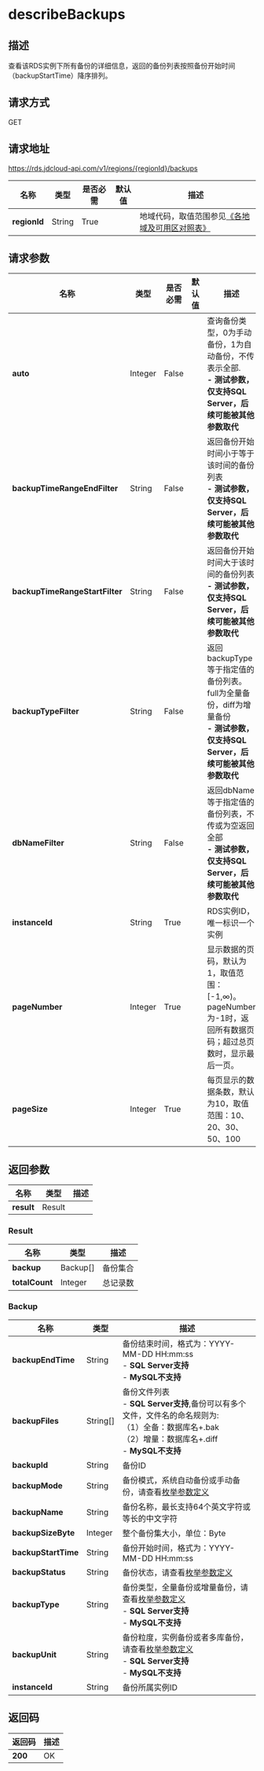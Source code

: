 # describeBackups


## 描述
查看该RDS实例下所有备份的详细信息，返回的备份列表按照备份开始时间（backupStartTime）降序排列。

## 请求方式
GET

## 请求地址
https://rds.jdcloud-api.com/v1/regions/{regionId}/backups

|名称|类型|是否必需|默认值|描述|
|---|---|---|---|---|
|**regionId**|String|True||地域代码，取值范围参见[《各地域及可用区对照表》](../Enum-Definitions/Regions-AZ.md)|

## 请求参数
|名称|类型|是否必需|默认值|描述|
|---|---|---|---|---|
|**auto**|Integer|False||查询备份类型，0为手动备份，1为自动备份，不传表示全部. <br>**- 测试参数，仅支持SQL Server，后续可能被其他参数取代**|
|**backupTimeRangeEndFilter**|String|False||返回备份开始时间小于等于该时间的备份列表<br>**- 测试参数，仅支持SQL Server，后续可能被其他参数取代**|
|**backupTimeRangeStartFilter**|String|False||返回备份开始时间大于该时间的备份列表<br>**- 测试参数，仅支持SQL Server，后续可能被其他参数取代**|
|**backupTypeFilter**|String|False||返回backupType等于指定值的备份列表。full为全量备份，diff为增量备份<br>**- 测试参数，仅支持SQL Server，后续可能被其他参数取代**|
|**dbNameFilter**|String|False||返回dbName等于指定值的备份列表，不传或为空返回全部<br>**- 测试参数，仅支持SQL Server，后续可能被其他参数取代**|
|**instanceId**|String|True||RDS实例ID，唯一标识一个实例|
|**pageNumber**|Integer|True||显示数据的页码，默认为1，取值范围：[-1,∞)。pageNumber为-1时，返回所有数据页码；超过总页数时，显示最后一页。|
|**pageSize**|Integer|True||每页显示的数据条数，默认为10，取值范围：10、20、30、50、100|


## 返回参数
|名称|类型|描述|
|---|---|---|
|**result**|Result||


### <a name="Result">Result</a>
|名称|类型|描述|
|---|---|---|
|**backup**|Backup[]|备份集合|
|**totalCount**|Integer|总记录数|
### <a name="Backup">Backup</a>
|名称|类型|描述|
|---|---|---|
|**backupEndTime**|String|备份结束时间，格式为：YYYY-MM-DD HH:mm:ss<br>- **SQL Server支持**<br>- **MySQL不支持**|
|**backupFiles**|String[]|备份文件列表<br>- **SQL Server支持**,备份可以有多个文件，文件名的命名规则为:<br>（1）全备：数据库名+.bak<br>（2）增量：数据库名+.diff<br>- **MySQL不支持**|
|**backupId**|String|备份ID|
|**backupMode**|String|备份模式，系统自动备份或手动备份，请查看[枚举参数定义](../Enum-Definitions/Enum-Definitions.md)|
|**backupName**|String|备份名称，最长支持64个英文字符或等长的中文字符|
|**backupSizeByte**|Integer|整个备份集大小，单位：Byte|
|**backupStartTime**|String|备份开始时间，格式为：YYYY-MM-DD HH:mm:ss|
|**backupStatus**|String|备份状态，请查看[枚举参数定义](../Enum-Definitions/Enum-Definitions.md)|
|**backupType**|String|备份类型，全量备份或增量备份，请查看[枚举参数定义](../Enum-Definitions/Enum-Definitions.md)<br>- **SQL Server支持**<br>- **MySQL不支持**|
|**backupUnit**|String|备份粒度，实例备份或者多库备份，请查看[枚举参数定义](../Enum-Definitions/Enum-Definitions.md)<br>- **SQL Server支持**<br>- **MySQL不支持**|
|**instanceId**|String|备份所属实例ID|

## 返回码
|返回码|描述|
|---|---|
|**200**|OK|
